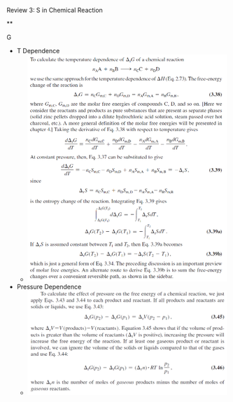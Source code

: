 Review 3: S in Chemical Reaction

  **

G

- T Dependence
    - ![](R3/f8cd0162c192c67742eeda68ddb0d2d8.png)
- Pressure Dependence
    - ![](R3/acf7af89bccb7b49e0e7f6a819369719.png)